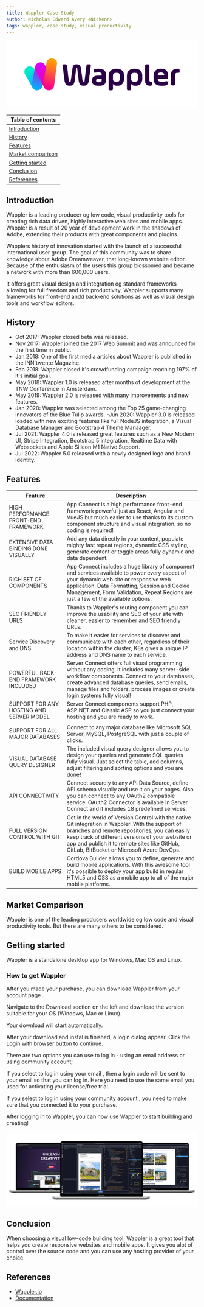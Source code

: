 ```yaml
---
title: Wappler Case Study
author: Nicholas Edward Avery <Nickenn>
tags: wappler, case study, visual productivity
---
```


![Image of Wappler Logo](./wappler_logo.webp)

| **Table of contents**                   |
| --------------------------------------- |
| [Introduction](#introduction)           |
| [History](#history)                     |
| [Features](#features)                   |
| [Market comparison](#market-comparison) |
| [Getting started](#getting-started)     |
| [Conclusion](#conclusion)               |
| [References](#references)               |

## Introduction

Wappler is a leading producer og low code, visual productivity tools for creating rich data driven, highly interactive web sites and mobile apps. Wappler is a result of 20 year of development work in the shadows of Adobe, extending their products with great components and plugins.

Wapplers history of innovation started with the launch of a successful international user group. The goal of this community was to share knowledge about Adobe Dreamweaver, that long-known website editor. Because of the enthusiasm of the users this group blossomed and became a network with more than 600,000 users.

It offers great visual design and integration og standard frameworks allowing for full freedom and rich productivity. Wappler supports many frameworks for front-end andd back-end solutions as well as visual design tools and workflow editors.

## History

- Oct 2017: Wappler closed beta was released.
- Nov 2017: Wappler joined the 2017 Web Summit and was announced for the first time in public.
- Jan 2018: One of the first media articles about Wappler is published in the INN'twente Magazine.
- Feb 2018: Wappler closed it's crowdfunding campaign reaching 197% of it's initial goal.
- May 2018: Wappler 1.0 is released after months of development at the TNW Conference in Amsterdam.
- May 2019: Wappler 2.0 is released with many improvements and new features.
- Jan 2020: Wappler was selected among the Top 25 game-changing innovators of the Blue Tulip awards.
  -Jun 2020: Wappler 3.0 is released loaded with new exciting features like full NodeJS integration, a Visual Database Manager and Bootstrap 4 Theme Manaager.
- Jul 2021: Wappler 4.0 is released great features such as a New Modern UI, Stripe Integration, Bootstrap 5 integration, Realtime Data with Websockets and Apple Silicon M1 Native Support.
- Jul 2022: Wappler 5.0 released with a newly designed logo and brand identity.

## Features

| Feature                                  | Description                                                                                                                                                                                                                                                                                           |
| ---------------------------------------- | ----------------------------------------------------------------------------------------------------------------------------------------------------------------------------------------------------------------------------------------------------------------------------------------------------- |
| HIGH PERFORMANCE FRONT-END FRAMEWORK     | App Connect is a high performance front-end framework powerful just as React, Angular and VueJS but much easier to use thanks to its custom component structure and visual integration. so no coding is required!                                                                                     |
| EXTENSIVE DATA BINDING DONE VISUALLY     | Add any data directly in your content, populate mighty fast repeat regions, dynamic CSS styling, generate content or toggle areas fully dynamic and data dependent.                                                                                                                                   |
| RICH SET OF COMPONENTS                   | App Connect includes a huge library of component and services available to power every aspect of your dynamic web site or responsive web application. Data Formatting, Session and Cookie Management, Form Validation, Repeat Regions are just a few of the available options.                        |
| SEO FRIENDLY URLS                        | Thanks to Wappler's routing component you can improve the usability and SEO of your site with cleaner, easier to remember and SEO friendly URLs.                                                                                                                                                      |
| Service Discovery and DNS                | To make it easier for services to discover and communicate with each other, regardless of their location within the cluster, K8s gives a unique IP address and DNS name to each service.                                                                                                              |
| POWERFUL BACK-END FRAMEWORK INCLUDED     | Server Connect offers full visual programming without any coding. It includes many server-side workflow components. Connect to your databases, create advanced database queries, send emails, manage files and folders, process images or create login systems fully visual!                          |
| SUPPORT FOR ANY HOSTING AND SERVER MODEL | Server Connect components support PHP, ASP.NET and Classic ASP so you just connect your hosting and you are ready to work.                                                                                                                                                                            |
|                                          |
| SUPPORT FOR ALL MAJOR DATABASES          | Connect to any major database like Microsoft SQL Server, MySQL, PostgreSQL with just a couple of clicks.                                                                                                                                                                                              |
| VISUAL DATABASE QUERY DESIGNER           | The included visual query designer allows you to design your queries and generate SQL queries fully visual. Just select the table, add columns, adjust filtering and sorting options and you are done!                                                                                                |
| API CONNECTIVITY                         | Connect securely to any API Data Source, define API schema visually and use it on your pages. Also you can connect to any OAuth2 compatible service. OAuth2 Connector is available in Server Connect and it includes 18 predefined services.                                                          |
| FULL VERSION CONTROL WITH GIT            | Get in the world of Version Control with the native Git integration in Wappler. With the support of branches and remote repositories, you can easily keep track of different versions of your website or app and publish it to remote sites like GitHub, GitLab, BitBucket or Microsoft Azure DevOps. |
| BUILD MOBILE APPS                        | Cordova Builder allows you to define, generate and build mobile applications. With this awesome tool it's possible to deploy your app build in regular HTML5 and CSS as a mobile app to all of the major mobile platforms.                                                                            |

## Market Comparison

Wappler is one of the leading producers worldwide og low code and visual productivity tools. But there are many others to be considered.

## Getting started

Wappler is a standalone desktop app for Windows, Mac OS and Linux.

### How to get Wappler

After you made your purchase, you can download Wappler from your account page .

Navigate to the Download section on the left and download the version suitable for your OS (Windows, Mac or Linux).

Your download will start automatically.

After your download and instal is finished, a login dialog appear. Click the Login with browser button to continue.

There are two options you can use to log in - using an email address or using community account;

If you select to log in using your email , then a login code will be sent to your email so that you can log in. Here you need to use the same email you used for activating your license/free trial.

If you select to log in using your community account , you need to make sure that you connected it to your purchase.

After logging in to Wappler, you can now use Wappler to start building and creating!

![Image of Wappler product](./wappler_image.png)

## Conclusion

When choosing a visual low-code building tool, Wappler is a great tool that helps you create responsive websites and mobile apps. It gives you alot of control over the source code and you can use any hosting provider of your choice.

## References

- [Wappler.io](https://wappler.io/)
- [Documentation](https://docs.wappler.io/)
